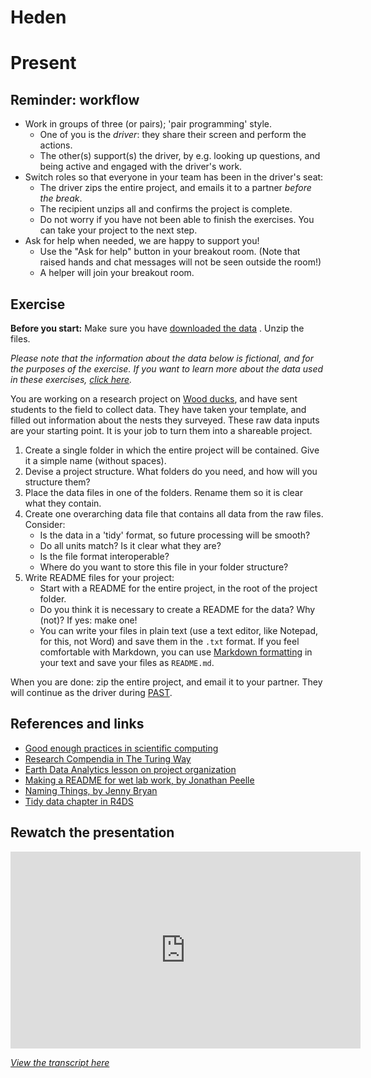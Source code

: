 # Heden

# Present

## Reminder: workflow

- Work in groups of three (or pairs); 'pair programming' style.
  - One of you is the _driver_: they share their screen and perform the actions.
  - The other(s) support(s) the driver, by e.g. looking up questions, and being
    active and engaged with the driver's work.
- Switch roles so that everyone in your team has been in the driver's seat:
  - The driver zips the entire project, and emails it to a partner *before the
    break*.
  - The recipient unzips all and confirms the project is complete.
  - Do not worry if you have not been able to finish the exercises. You can take
    your project to the next step.
- Ask for help when needed, we are happy to support you!
  - Use the "Ask for help" button in your breakout room. (Note that raised hands
    and chat messages will not be seen outside the room!)
  - A helper will join your breakout room.

## Exercise

**Before you start:** Make sure you have [downloaded the
data](https://github.com/meronvermaas/2022-06-23-DCC-project-management/raw/main/data/datafiles.zip) .
Unzip the files.

*Please note that the information about the data below is fictional, and for
the purposes of the exercise. If you want to learn more about the data used in
these exercises, [click here](../data/README.md).*

You are working on a research project on [Wood
ducks](https://en.wikipedia.org/wiki/Wood_duck), and have sent students to the
field to collect data. They have taken your template, and filled out information
about the nests they surveyed. These raw data inputs are your starting point. It
is your job to turn them into a shareable project.

1. Create a single folder in which the entire project will be contained. Give it
   a simple name (without spaces).
1. Devise a project structure. What folders do you need, and how will you
   structure them?
1. Place the data files in one of the folders. Rename them so it is clear what
   they contain.
1. Create one overarching data file that contains all data from the raw files.
   Consider:
    * Is the data in a 'tidy' format, so future processing will be smooth?
    * Do all units match? Is it clear what they are?
    * Is the file format interoperable?
    * Where do you want to store this file in your folder structure?
1. Write README files for your project:
    * Start with a README for the entire project, in the root of the project folder.
    * Do you think it is necessary to create a README for the data? Why (not)? If
      yes: make one!
    * You can write your files in plain text (use a text editor, like Notepad,
      for this, not Word) and save them in the `.txt` format. If you feel
      comfortable with Markdown, you can use [Markdown
      formatting](https://www.markdownguide.org/basic-syntax/) in your text and
      save your files as `README.md`.

When you are done: zip the entire project, and email it to your partner. They
will continue as the driver during [PAST](past.md).

## References and links

- [Good enough practices in scientific computing](https://journals.plos.org/ploscompbiol/article?id=10.1371/journal.pcbi.1005510)
- [Research Compendia in The Turing Way](https://the-turing-way.netlify.app/reproducible-research/compendia.html)
- [Earth Data Analytics lesson on project organization](https://www.earthdatascience.org/courses/intro-to-earth-data-science/open-reproducible-science/get-started-open-reproducible-science/best-practices-for-organizing-open-reproducible-science/)
- [Making a README for wet lab work, by Jonathan Peelle](http://jonathanpeelle.net/making-a-readme-file)
- [Naming Things, by Jenny Bryan](http://www2.stat.duke.edu/~rcs46/lectures_2015/01-markdown-git/slides/naming-slides/naming-slides.pdf)
- [Tidy data chapter in R4DS](https://r4ds.had.co.nz/tidy-data.html)


## Rewatch the presentation

<iframe width="560" height="315" src="https://www.youtube.com/embed/tBGLRXUbCrU" title="YouTube video player" frameborder="0" allow="accelerometer; autoplay; clipboard-write; encrypted-media; gyroscope; picture-in-picture" allowfullscreen></iframe>

_[View the transcript here](../transcripts/project_management.md)_
